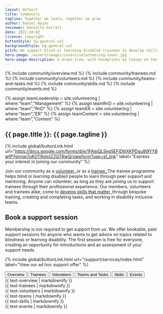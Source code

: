 ```yaml
---
layout: default
title: Community
tagline: Together we learn, together we grow
author: Daniel Hajas
reviewer: Danielle Garratt
date: 2022-10-02
licence: copyright
buttonStyle: fg-general-vol
backgroundStyle: bg-general-vol
pitch: We support blind or learning disabled trainees to develop skills that matter, through certifying their active involvement in training exercises and our community projects. Tasks are created by  industry professionals, leading small entrepreneurial teams of trainees, providing mentorship, and encouraging peer support.
hero-image: /assets/images/covers/volunteering-cover.jpg
hero-image-description: A drawn tree, with handprints as leaves on the branches.
---
```


{% include community/overview.md %}
{% include community/trainees.md %}
{% include community/volunteers.md %}
{% include community/teams-and-tasks.md %}
{% include community/skills.md %}
{% include community/events.md %}


{% assign teamLeadership = site.volunteering | where:"team","Management" %}
{% assign teamRnD = site.volunteering | where:"team","RnD" %}
{% assign teamER = site.volunteering | where:"team","ER" %}
{% assign teamContent = site.volunteering | where:"team","Content" %}

## {{ page.title }}: {{ page.tagline }}

{% include global/buttonLink.html url="https://docs.google.com/forms/d/e/1FAIpQLSeq5EFjDtIjXKPDgu8l9YYBwfP7gnrop7uKOTRoIxtZZQTRwQ/viewform?usp=sf_link" label="Express your interest in joining our community" %}

Join our community as a 
<a href="#tab-volunteers" onClick="setTab('volunteers')">
volunteer,
</a>
 or as a 
 <a href="#tab-trainees" onClick="setTab('trainees')">
trainee.
</a>
The trainee programme helps blind or learning disabled people to learn through peer support and mentoring.
Anyone can volunteer, as long as they are joining us to support trainees through their professional experience. 
Our members, volunteers and trainees alike, come to 
<a href="#tab-skills" onClick="setTab('skills')">
develop skills that matter,
</a>
 through bespoke training, creating and completing tasks, and working in disability inclusive teams.

## Book a support session

Membership is not required to get support from us.
We offer bookable, paid support sessions for anyone who wants to get advice on topics related to blindness or learning disability.
The first session is free for everyone, creating an opportunity for introductions and an assessment of your support needs.

{% include global/buttonLink.html url="/support/services/index.html" label="View our ad hoc support offer" %}

<div role='tablist'>
  <button role='tab' id='tab-overview' aria-controls='tabpanel-overview' onClick="setTab('overview')">Overview</button>
  <button role='tab' id='tab-trainees' aria-controls='tabpanel-trainees' onClick="setTab('trainees')">Trainees</button>
  <button role='tab' id='tab-volunteers' aria-controls='tabpanel-volunteers' onClick="setTab('volunteers')">Volunteers</button>
  <button role='tab' id='tab-teams' aria-controls='tabpanel-teams' onClick="setTab('teams')">Teams and Tasks</button>
  <button role='tab' id='tab-skills' aria-controls='tabpanel-skills' onClick="setTab('skills')">Skills</button>
  <button role='tab' id='tab-events' aria-controls='tabpanel-events' onClick="setTab('events')">Events</button>
</div>

<div role='tabpanel' id='tabpanel-overview' aria-labelledby='tab-overview'>
  {{ text-overview | markdownify }}
</div>
<div role='tabpanel' id='tabpanel-trainees' aria-labelledby='tab-trainees'>
  {{ text-trainees | markdownify }}
</div>
<div role='tabpanel' id='tabpanel-volunteers' aria-labelledby='tab-volunteers'>
  {{ text-volunteers | markdownify }}
</div>
<div role='tabpanel' id='tabpanel-teams' aria-labelledby='tab-teams'>
  {{ text-teams | markdownify }}
</div>
<div role='tabpanel' id='tabpanel-skills' aria-labelledby='tab-skills'>
  {{ text-skills | markdownify }}
</div>
<div role='tabpanel' id='tabpanel-events' aria-labelledby='tab-events'>
  {{ text-events | markdownify }}
</div>

<script>

  setTab('overview');

  function setTab(tabName) {
    console.log(tabName);
    const allTabButtons = document.querySelectorAll('button[role=tab]');

    const tabButtonId = 'tab-' + tabName;
    const selectedTabButton = document.getElementById(tabButtonId);

    allTabButtons.forEach((tabButton) => {
      tabButton.setAttribute('aria-selected', false);
    });
    selectedTabButton.setAttribute('aria-selected', true);

    const allTabPanels = document.querySelectorAll('[role=tabpanel]');

    const tabPanelId = 'tabpanel-' + tabName;
    const selectedTabPanel = document.getElementById(tabPanelId);

    allTabPanels.forEach((tabPanel) => {
      tabPanel.setAttribute('hidden', true);
    });
    selectedTabPanel.removeAttribute('hidden');

    console.log(tabName, selectedTabButton, selectedTabPanel)
  }
</script>